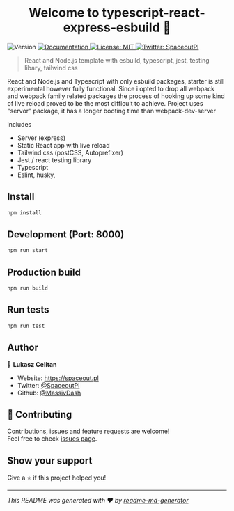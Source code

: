 <h1 align="center">Welcome to typescript-react-express-esbuild 👋</h1>
<p>
  <img alt="Version" src="https://img.shields.io/badge/version-0.0.1-blue.svg?cacheSeconds=2592000" />
  <a href="https://github.com/MassivDash/typescript-react-express-esbuild" target="_blank">
    <img alt="Documentation" src="https://img.shields.io/badge/documentation-yes-brightgreen.svg" />
  </a>
  <a href="#" target="_blank">
    <img alt="License: MIT" src="https://img.shields.io/badge/License-MIT-yellow.svg" />
  </a>
  <a href="https://twitter.com/SpaceoutPl" target="_blank">
    <img alt="Twitter: SpaceoutPl" src="https://img.shields.io/twitter/follow/SpaceoutPl.svg?style=social" />
  </a>
</p>

> React and Node.js template with esbuild, typescript, jest, testing libary, tailwind css

React and Node.js and Typescript with only esbuild packages, starter is still experimental however fully functional. Since i opted to drop all webpack and webpack family related packages the process of hooking up some kind of live reload proved to be the most difficult to achieve. Project uses "servor" package, it has a longer booting time than webpack-dev-server

includes

- Server (express)
- Static React app with live reload
- Tailwind css (postCSS, Autoprefixer)
- Jest / react testing library
- Typescript
- Eslint, husky,

## Install

```sh
npm install
```

## Development (Port: 8000)

```sh
npm run start
```

## Production build

```sh
npm run build
```

## Run tests

```sh
npm run test
```

## Author

👤 **Lukasz Celitan**

- Website: https://spaceout.pl
- Twitter: [@SpaceoutPl](https://twitter.com/SpaceoutPl)
- Github: [@MassivDash](https://github.com/MassivDash)

## 🤝 Contributing

Contributions, issues and feature requests are welcome!<br />Feel free to check [issues page](https://github.com/MassivDash/typescript-react-express-esbuild/issues).

## Show your support

Give a ⭐️ if this project helped you!

---

_This README was generated with ❤️ by [readme-md-generator](https://github.com/kefranabg/readme-md-generator)_
